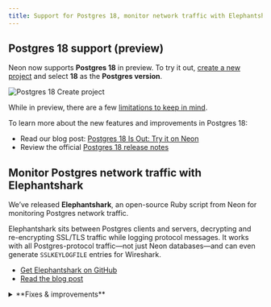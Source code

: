 ```yaml
---
title: Support for Postgres 18, monitor network traffic with Elephantshark
---
```


## Postgres 18 support (preview)

Neon now supports **Postgres 18** in preview. To try it out, [create a new project](/docs/manage/projects#create-a-project) and select **18** as the **Postgres version**.

![Postgres 18 Create project](/docs/changelog/postgres_18.png)

While in preview, there are a few [limitations to keep in mind](/docs/postgresql/postgres-version-policy#postgres-18-support).

To learn more about the new features and improvements in Postgres 18:

- Read our blog post: [Postgres 18 Is Out: Try it on Neon](https://neon.com/blog/postgres-18)
- Review the official [Postgres 18 release notes](https://www.postgresql.org/docs/18/release-18.html)

## Monitor Postgres network traffic with Elephantshark

We’ve released **Elephantshark**, an open-source Ruby script from Neon for monitoring Postgres network traffic.

Elephantshark sits between Postgres clients and servers, decrypting and re-encrypting SSL/TLS traffic while logging protocol messages. It works with all Postgres-protocol traffic—not just Neon databases—and can even generate `SSLKEYLOGFILE` entries for Wireshark.

- [Get Elephantshark on GitHub](https://github.com/neondatabase-labs/elephantshark)
- [Read the blog post](https://neon.com/blog/elephantshark-monitor-postgres-network-traffic)

<details>
<summary>**Fixes & improvements**</summary>

- **Backup & restore**
  - The **Create snapshot** button on the **Backup & restore** page (available in [Early Access](/docs/introduction/early-access)) in the Neon Console is now disabled when the snapshot limit is reached (1 on the Free plan and 10 on paid plans). For more about snapshots, see [Backup & restore](/docs/guides/backup-restore).
- **Free plan usage alerts**
  - Usage alerts have been updated on the Free plan for storage, data transfer, and compute usage. Alerts are sent out at 80% and 100% usage thresholds. For an overview of Free plan usage allowances, please see our [Pricing page](https://neon.com/pricing)
- **SQL Editor**
  - You can now scroll through results when running queries with multiple statements. Each statement’s results appear in their own tab, and a scrollbar makes it easier to navigate when many tabs are returned.
- **Postgres extensions**
  - The `neon` Postgres extension, which provides functions and views for gathering Neon-specific metrics, has been updated to version 1.7. To learn more about the extension, see [The neon extension](/docs/extensions/neon).

</details>
